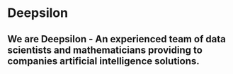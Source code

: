 # Deepsilon
## We are Deepsilon - An experienced team of data scientists and mathematicians providing to companies artificial intelligence solutions.

